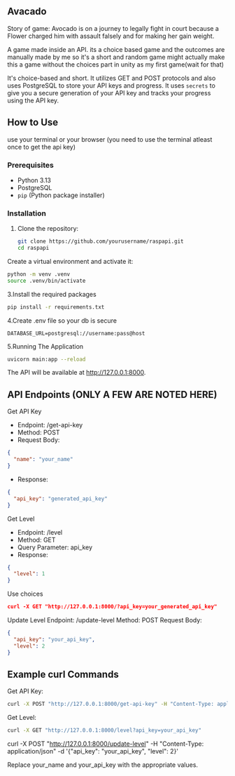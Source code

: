 ## Avacado 
Story of game: Avocado is on a journey to legally fight in court because a Flower charged him with assault falsely and for making her gain weight.

A game made inside an API.
its a choice based game and the outcomes are manually made by me so it's a short and random game
might actually make this a game without the choices part in unity as my first game(wait for that)

It's choice-based and short. It utilizes GET and POST protocols and also uses PostgreSQL to store your API keys and progress. It uses `secrets` to give you a secure generation of your API key and tracks your progress using the API key.

## How to Use
use your terminal or your browser (you need to use the terminal atleast once to get the api key)
### Prerequisites

- Python 3.13
- PostgreSQL
- `pip` (Python package installer)

### Installation

1. Clone the repository:
   ```sh
   git clone https://github.com/yourusername/raspapi.git
   cd raspapi
   ```
Create a virtual environment and activate it:
```bash
python -m venv .venv
source .venv/bin/activate
```
3.Install the required packages
```bash
pip install -r requirements.txt
```
4.Create .env file so your db is secure
```
DATABASE_URL=postgresql://username:pass@host
```

5.Running The Application
```bash
uvicorn main:app --reload
```
The API will be available at http://127.0.0.1:8000.


## API Endpoints (ONLY A FEW ARE NOTED HERE)
Get API Key

- Endpoint: /get-api-key
- Method: POST
- Request Body:
```json
{
  "name": "your_name"
}
```
- Response:
```json
{
  "api_key": "generated_api_key"
}
```
Get Level
- Endpoint: /level
- Method: GET
- Query Parameter: api_key
- Response:
```json
{
  "level": 1
}
```
Use choices
```json
curl -X GET "http://127.0.0.1:8000/?api_key=your_generated_api_key"
```
Update Level
Endpoint: /update-level
Method: POST
Request Body:
```json
{
  "api_key": "your_api_key",
  "level": 2
}
```

## Example curl Commands
Get API Key:
```bash
curl -X POST "http://127.0.0.1:8000/get-api-key" -H "Content-Type: application/json" -d '{"name": "your_name"}'
```
Get Level:
```bash
curl -X GET "http://127.0.0.1:8000/level?api_key=your_api_key"
```
curl -X POST "http://127.0.0.1:8000/update-level" -H "Content-Type: application/json" -d '{"api_key": "your_api_key", "level": 2}'

Replace your_name and your_api_key with the appropriate values.